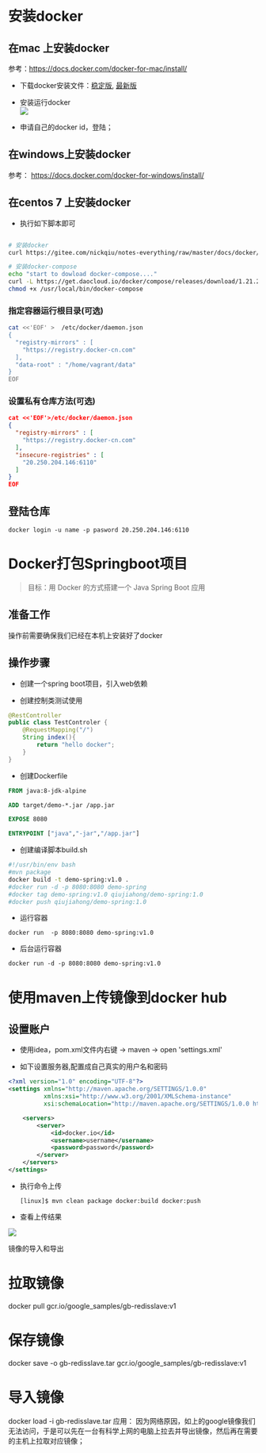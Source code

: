 # 安装docker

## 在mac 上安装docker
参考：https://docs.docker.com/docker-for-mac/install/

* 下载docker安装文件：[稳定版](https://download.docker.com/mac/stable/Docker.dmg), [最新版](https://download.docker.com/mac/edge/Docker.dmg)

* 安装运行docker  
![](./assets/2018-02-17-08-57-08.png)

* 申请自己的docker id，登陆；


## 在windows上安装docker  

参考： https://docs.docker.com/docker-for-windows/install/

## 在centos 7 上安装docker

* 执行如下脚本即可  

```bash 

# 安装docker
curl https://gitee.com/nickqiu/notes-everything/raw/master/docs/docker/install_docker.sh | bash  

# 安装docker-compose  
echo "start to dowload docker-compose...."
curl -L https://get.daocloud.io/docker/compose/releases/download/1.21.2/docker-compose-`uname -s`-`uname -m` > /usr/local/bin/docker-compose
chmod +x /usr/local/bin/docker-compose

```


### 指定容器运行根目录(可选)

```BASH
cat <<'EOF' >  /etc/docker/daemon.json
{
  "registry-mirrors" : [
    "https://registry.docker-cn.com"
  ],
  "data-root" : "/home/vagrant/data"
}
EOF

```


### 设置私有仓库方法(可选)  


```json 
cat <<'EOF'>/etc/docker/daemon.json
{
  "registry-mirrors" : [
    "https://registry.docker-cn.com"
  ],
  "insecure-registries" : [
    "20.250.204.146:6110"
  ]
}
EOF

```


##   登陆仓库

```
docker login -u name -p pasword 20.250.204.146:6110
```


# Docker打包Springboot项目

> 目标：用 Docker 的方式搭建一个 Java Spring Boot 应用


## 准备工作

操作前需要确保我们已经在本机上安装好了docker


## 操作步骤

* 创建一个spring boot项目，引入web依赖

* 创建控制类测试使用

```java
@RestController
public class TestControler {
    @RequestMapping("/")
    String index(){
        return "hello docker";
    }
}
```

* 创建Dockerfile

```Dockerfile
FROM java:8-jdk-alpine

ADD target/demo-*.jar /app.jar

EXPOSE 8080

ENTRYPOINT ["java","-jar","/app.jar"]
```


* 创建编译脚本build.sh

```bash
#!/usr/bin/env bash 
#mvn package 
docker build -t demo-spring:v1.0 . 
#docker run -d -p 8080:8080 demo-spring 
#docker tag demo-spring:v1.0 qiujiahong/demo-spring:1.0 
#docker push qiujiahong/demo-spring:1.0
```

* 运行容器

```
docker run  -p 8080:8080 demo-spring:v1.0
```

* 后台运行容器

```
docker run -d -p 8080:8080 demo-spring:v1.0
```

# 使用maven上传镜像到docker hub

## 设置账户

* 使用idea，pom.xml文件内右键 -> maven -> open 'settings.xml'

* 如下设置服务器,配置成自己真实的用户名和密码

```xml
<?xml version="1.0" encoding="UTF-8"?>
<settings xmlns="http://maven.apache.org/SETTINGS/1.0.0"
          xmlns:xsi="http://www.w3.org/2001/XMLSchema-instance"
          xsi:schemaLocation="http://maven.apache.org/SETTINGS/1.0.0 http://maven.apache.org/xsd/settings-1.0.0.xsd">

    <servers>
        <server>
            <id>docker.io</id>
            <username>username</username>
            <password>password</password>
        </server>
    </servers>
</settings>
```

* 执行命令上传

    ```
    [linux]$ mvn clean package docker:build docker:push
    ```

* 查看上传结果

![](./assets/2018-02-23-16-04-22.png)

镜像的导入和导出
# 拉取镜像
docker pull gcr.io/google_samples/gb-redisslave:v1

# 保存镜像
docker save -o gb-redisslave.tar gcr.io/google_samples/gb-redisslave:v1

# 导入镜像
docker load -i gb-redisslave.tar 
应用： 因为网络原因，如上的google镜像我们无法访问，于是可以先在一台有科学上网的电脑上拉去并导出镜像，然后再在需要的主机上拉取对应镜像；
